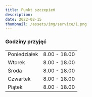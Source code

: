 ```yaml
---
title: Punkt szczepień
description: 
date: 2022-02-15
thumbnail: /assets/img/service/1.png
---
```


### Godziny przyjęć

|                   |                 |
| ----------------- | --------------- |
| Poniedziałek      | 8.00 - 18.00    |
| Wtorek            | 8.00 - 18.00    |
| Środa             | 8.00 - 18.00    |
| Czwartek          | 8.00 - 18.00    |
| Piątek            | 8.00 - 18.00    |